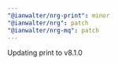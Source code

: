 ```yaml
---
"@ianwalter/nrg-print": minor
"@ianwalter/nrg": patch
"@ianwalter/nrg-mq": patch
---
```


Updating print to v8.1.0
